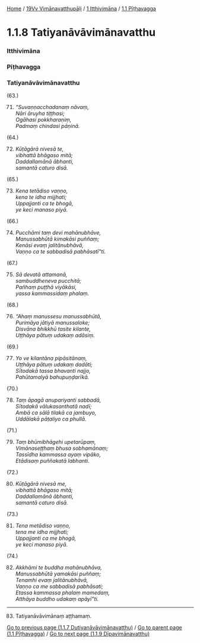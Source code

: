 
[Home](/) / [19Vv Vimānavatthupāḷi](../../../19Vv.md) / [1 Itthivimāna](../../1.md) / [1.1 Pīṭhavagga](../1.1.md)

# 1.1.8 Tatiyanāvāvimānavatthu

### Itthivimāna

### Pīṭhavagga

### Tatiyanāvāvimānavatthu

(63.)

71. _“Suvaṇṇacchadanaṃ nāvaṃ,_  
_Nāri āruyha tiṭṭhasi;_  
_Ogāhasi pokkharaṇiṃ,_  
_Padmaṃ chindasi pāṇinā._  


(64.)

72. _Kūṭāgārā nivesā te,_  
_vibhattā bhāgaso mitā;_  
_Daddallamānā ābhanti,_  
_samantā caturo disā._  


(65.)

73. _Kena tetādiso vaṇṇo,_  
_kena te idha mijjhati;_  
_Uppajjanti ca te bhogā,_  
_ye keci manaso piyā._  


(66.)

74. _Pucchāmi taṃ devi mahānubhāve,_  
_Manussabhūtā kimakāsi puññaṃ;_  
_Kenāsi evaṃ jalitānubhāvā,_  
_Vaṇṇo ca te sabbadisā pabhāsatī”ti._  


(67.)

75. _Sā devatā attamanā,_  
_sambuddheneva pucchitā;_  
_Pañhaṃ puṭṭhā viyākāsi,_  
_yassa kammassidaṃ phalaṃ._  


(68.)

76. _“Ahaṃ manussesu manussabhūtā,_  
_Purimāya jātiyā manussaloke;_  
_Disvāna bhikkhū tasite kilante,_  
_Uṭṭhāya pātuṃ udakaṃ adāsiṃ._  


(69.)

77. _Yo ve kilantāna pipāsitānaṃ,_  
_Uṭṭhāya pātuṃ udakaṃ dadāti;_  
_Sītodakā tassa bhavanti najjo,_  
_Pahūtamalyā bahupuṇḍarīkā._  


(70.)

78. _Taṃ āpagā anupariyanti sabbadā,_  
_Sītodakā vālukasanthatā nadī;_  
_Ambā ca sālā tilakā ca jambuyo,_  
_Uddālakā pāṭaliyo ca phullā._  


(71.)

79. _Taṃ bhūmibhāgehi upetarūpaṃ,_  
_Vimānaseṭṭhaṃ bhusa sobhamānaṃ;_  
_Tassīdha kammassa ayaṃ vipāko,_  
_Etādisaṃ puññakatā labhanti._  


(72.)

80. _Kūṭāgārā nivesā me,_  
_vibhattā bhāgaso mitā;_  
_Daddallamānā ābhanti,_  
_samantā caturo disā._  


(73.)

81. _Tena metādiso vaṇṇo,_  
_tena me idha mijjhati;_  
_Uppajjanti ca me bhogā,_  
_ye keci manaso piyā._  


(74.)

82. _Akkhāmi te buddha mahānubhāva,_  
_Manussabhūtā yamakāsi puññaṃ;_  
_Tenamhi evaṃ jalitānubhāvā,_  
_Vaṇṇo ca me sabbadisā pabhāsati;_  
_Etassa kammassa phalaṃ mamedaṃ,_  
_Atthāya buddho udakaṃ apāyī”ti._  


---

83. Tatiyanāvāvimānaṃ aṭṭhamaṃ.



[Go to previous page (1.1.7 Dutiyanāvāvimānavatthu)](1.1.7.md) / [Go to parent page (1.1 Pīṭhavagga)](../1.1.md) / [Go to next page (1.1.9 Dīpavimānavatthu)](1.1.9.md)


